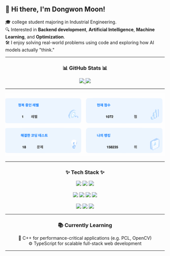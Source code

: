 ## 👋 Hi there, I'm Dongwon Moon!

🎓 college student majoring in Industrial Engineering.  
🔍 Interested in **Backend development**, **Artificial Intelligence**, **Machine Learning**, and **Optimization**.  
🛠️ I enjoy solving real-world problems using code and exploring how AI models actually "think."  

---

<h3 align="center">📊 GitHub Stats 📊</h3>

<div align="center">
  <a href="https://github.com/anuraghazra/github-readme-stats">
    <img src="https://github-readme-stats.vercel.app/api?username=dongwonmoon&theme=blue-green&show_icons=true&count_private=true" />
  </a>
  <a href="https://github.com/anuraghazra/github-readme-stats">
    <img src="https://github-readme-stats.vercel.app/api/top-langs/?username=dongwonmoon&theme=blue-green&layout=compact" />
  </a>
</div>

---

<!-- 프로그래머스 뱃지 -->
<div align="center">
  <img src="https://raw.githubusercontent.com/dongwonmoon/Programmers_Badge_Generator/main/result/result.svg" alt="Programmers Badge" />
</div>

---

<h3 align="center">✨ Tech Stack ✨</h3>

<div align="center">
  <!-- Main Languages -->
  <img src="https://img.shields.io/badge/Python-3670A0?style=for-the-badge&logo=python&logoColor=ffdd54" />
  <img src="https://img.shields.io/badge/Python-3670A0?style=for-the-badge&logo=python&logoColor=ffdd54" />
  <img src="https://img.shields.io/badge/Python-3670A0?style=for-the-badge&logo=python&logoColor=ffdd54" />
</div>

<br>

<div align="center">
  <!-- AI & Data Tools -->
  <img src="https://img.shields.io/badge/Pandas-150458.svg?style=for-the-badge&logo=pandas&logoColor=white" />
  <img src="https://img.shields.io/badge/Matplotlib-11557c.svg?style=for-the-badge&logo=Matplotlib&logoColor=white" />
  <img src="https://img.shields.io/badge/PyTorch-EE4C2C.svg?style=for-the-badge&logo=PyTorch&logoColor=white" />
  <img src="https://img.shields.io/badge/scikit--learn-F7931E.svg?style=for-the-badge&logo=scikit-learn&logoColor=white" />
</div>

<br>

<div align="center">
  <!-- Backend & DB -->
  <img src="https://img.shields.io/badge/FastAPI-009688?style=for-the-badge&logo=fastapi&logoColor=white" />
  <img src="https://img.shields.io/badge/MariaDB-003545?style=for-the-badge&logo=mariadb&logoColor=white" />
  <img src="https://img.shields.io/badge/MongoDB-4ea94b.svg?style=for-the-badge&logo=mongodb&logoColor=white" />
</div>

---

<h3 align="center">📚 Currently Learning</h3>

<p align="center">
  🔧 C++ for performance-critical applications (e.g. PCL, OpenCV)<br>
  ⚙️ TypeScript for scalable full-stack web development<br>
</p>

---

